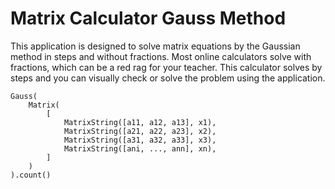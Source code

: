 # Matrix Calculator Gauss Method

This application is designed to solve matrix equations by the Gaussian method in steps and without fractions. Most online calculators solve with fractions, which can be a red rag for your teacher. This calculator solves by steps and you can visually check or solve the problem using the application.

    Gauss(
        Matrix(
            [
                MatrixString([a11, a12, a13], x1),
                MatrixString([a21, a22, a23], x2),
                MatrixString([a31, a32, a33], x3),
                MatrixString([ani, ..., ann], xn),
            ]
        )
    ).count()
